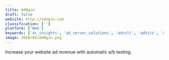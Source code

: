 ```yaml
---
title: AdNgin
draft: false 
website: http://adngin.com
classification: ['']
platform: ['Web']
keywords: ['4c_insights', 'ad_server_solutions', 'adcolt', 'adhitz', 'adquick', 'adsense', 'adthrive', 'adzerk', 'aitarget', 'broadstreet_ads', 'conversionruler', 'deltax', 'doorboost', 'doubleclick_for_publishers', 'fattail', 'leadza', 'optmyzr', 'qwaya', 'shape.io', 'whatrunswhere', 'adcore']
image: 2020/04/AdNgin.png
---
```

Increase your website ad revenue with automatic a/b testing.